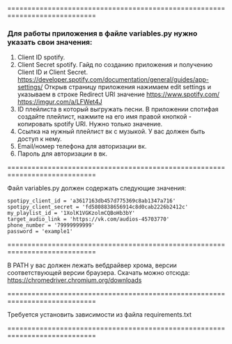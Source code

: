 ============================================================================

### Для работы приложения в файле variables.py нужно указать свои значения:
1. Client ID spotify.
2. Client Secret spotify.
    Гайд по созданию приложения и получению Client ID и Client Secret.
    https://developer.spotify.com/documentation/general/guides/app-settings/
    Открыв страницу приложения нажимаем edit settings и указываем в строке Redirect URI значение https://www.spotify.com/
    https://imgur.com/a/LFWet4J
3. ID плейлиста в который выгружать песни.
    В приложении спотифая создайте плейлист, нажмите на его имя правой кнопкой - копировать spotify URI.
    Нужно только значение.
4. Ссылка на нужный плейлист вк с музыкой.
    У вас должен быть доступ к нему.
5. Email/номер телефона для авторизации вк.
6. Пароль для авторизации в вк.

============================================================================

Файл variables.py должен содержать следующие значения:

```
spotipy_client_id = 'a3617163db457d775369c8ab1347a716'
spotipy_client_secret = 'fd5808838656914c8d0cab2226b2412c'
my_playlist_id = '1XolK1VGKzolmCQBoHb3bY'
target_audio_link = 'https://vk.com/audios-45703770'
phone_number = '79999999999'
password = 'example1'
```

============================================================================

В PATH у вас должен лежать вебдрайвер хрома, версии соответствующей версии браузера.
Скачать можно отсюда: https://chromedriver.chromium.org/downloads

============================================================================

Требуется установить зависимости из файла requirements.txt

============================================================================
